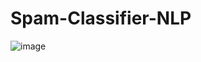 # Spam-Classifier-NLP

![image](https://user-images.githubusercontent.com/75041273/122086151-0fd82c00-ce21-11eb-8370-ac4d45349b59.png)
